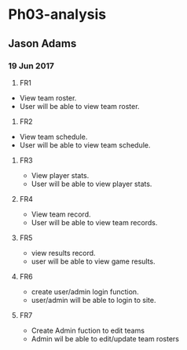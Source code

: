 
# Ph03-analysis
## Jason Adams
### 19 Jun 2017


1. FR1
- View team roster. 
- User will be able to view team roster.

1. FR2
- View team schedule.
- User will be able to view team schedule.

1. FR3
    - View player stats.
    - User will be able to view player stats.

1. FR4
    - View team record.
    - User will be able to view team records.

1. FR5
    - view results record.
    - user will be able to view game results.

1. FR6 
    - create user/admin login function.
    - user/admin will be able to login to site.

1. FR7
    - Create Admin fuction to edit teams
    - Admin wil be able to edit/update team rosters


 